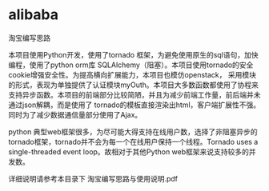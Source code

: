 # alibaba
淘宝编写思路

  本项目使用Python开发，使用了tornado 框架，为避免使用原生的sql语句，加快编程，使用了python orm库 SQLAlchemy（阻塞）。本项目使用tornado的安全cookie增强安全性。为提高横向扩展能力，本项目也模仿openstack，
采用模块的形式，表现为单独提供了认证模块myOuth。本项目大多数函数都使用了协程来支持异步函数。本项目的前端部分比较简陋，并且为减少前端工作量，前后端并未通过json解耦，而是使用了
tornado的模板直接渲染出html，客户端扩展性不强。同时为了减少数据通信量部分使用了Ajax。
              
  python 典型web框架很多，为尽可能大得支持在线用户数，选择了非阻塞异步的 tornado框架，tornado并不会为每一个在线用户保持一个线程。Tornado uses a single-threaded event loop。故相对于其他Python web框架来说支持较多的并发数。
  
  详细说明请参考本目录下 淘宝编写思路与使用说明.pdf

